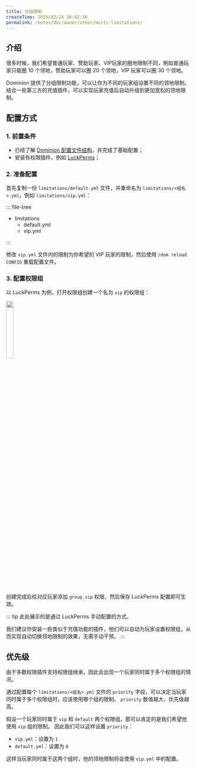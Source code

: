 ```yaml
---
title: 分组限制
createTime: 2025/02/24 16:02:30
permalink: /notes/doc/owner/other/multi-limitations/
---
```


## 介绍

很多时候，我们希望普通玩家、赞助玩家、VIP玩家的圈地限制不同，例如普通玩家只能圈 10 个领地，赞助玩家可以圈 20 个领地，VIP 玩家可以圈
30 个领地。

Dominion 提供了分组限制功能，可以让你为不同的玩家组设置不同的领地限制。
结合一些第三方的充值插件，可以实现玩家充值后自动升级到更加宽松的领地限制。

## 配置方式

### 1. 前置条件

- 已经了解 [Dominion 配置文件结构](/notes/doc/owner/config-ref/overview/)，并完成了基础配置；
- 安装有权限插件，例如 [LuckPerms](https://luckperms.net/)；

### 2. 准备配置

首先复制一份 `limitations/default.yml` 文件，并重命名为 `limitations/<组名>.yml`，例如 `limitations/vip.yml`：

::: file-tree

- limitations
  - default.yml
  - vip.yml

:::

修改 `vip.yml` 文件内的限制为你希望的 VIP 玩家的限制，然后使用 `/dom reload CONFIG` 重载配置文件。

### 3. 配置权限组

以 LuckPerms 为例，打开权限组创建一个名为 `vip` 的权限组：

<img src="https://ssl.lunadeer.cn:14437/i/2024/08/20/66c46029af3ed.png" alt="" width="20%">

创建完成后给对应玩家添加 `group.vip` 权限，然后保存 LuckPerms 配置即可生效。

::: tip
此处展示的是通过 LuckPerms 手动配置的方式。

我们建议你安装一些类似于充值功能的插件，他们可以自动为玩家设置权限组，从而实现自动切换领地限制的效果，无需手动干预。
:::

## 优先级

由于多数权限插件支持权限组继承，因此会出现一个玩家同时属于多个权限组的情况。

通过配置每个 `limitations/<组名>.yml` 文件的 `priority` 字段，可以决定当玩家同时属于多个权限组时，应该使用哪个组的限制。
`priority` 数值越大，优先级越高。

假设一个玩家同时属于 `vip` 和 `default` 两个权限组，那可以肯定的是我们希望他使用 `vip` 组的限制。
因此我们可以这样设置 `priority`：

- `vip.yml`：设置为 `1`
- `default.yml`：设置为 `0`

这样当玩家同时属于这两个组时，他的领地限制将会使用 `vip.yml` 中的配置。
